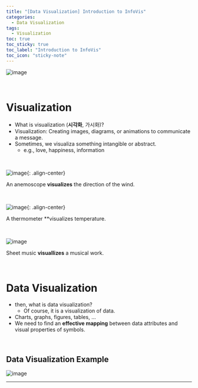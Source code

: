 ```yaml
---
title: "[Data Visualization] Introduction to InfoVis"
categories:
  - Data Visualization
tags:
  - Visualization
toc: true
toc_sticky: true
toc_label: "Introduction to InfoVis"
toc_icon: "sticky-note"
---
```


![image](https://github.com/leechanwoo-kor/leechanwoo-kor.github.io/assets/55765292/159c74c5-0bd2-45f3-939a-f150d8fe4cd8)

<br>

# Visualization

- What is visualization (**시각화**, 가시화)?
- Visualization: Creating images, diagrams, or animations to communicate a message.
- Sometimes, we visualiza something intangible or abstract.
  - e.g., love, happiness, information

<br>

![image](https://github.com/leechanwoo-kor/leechanwoo-kor.github.io/assets/55765292/dbdc96cb-7119-4283-80b8-31e0c86f0e12){: .align-center}

An anemoscope **visualizes** the direction of the wind.

<br>

![image](https://github.com/leechanwoo-kor/leechanwoo-kor.github.io/assets/55765292/90e83c52-0c0c-4d6f-9907-1a925bd17fe6){: .align-center}

A thermometer **visualizes temperature.

<br>

![image](https://github.com/leechanwoo-kor/leechanwoo-kor.github.io/assets/55765292/80dc66bd-310f-40e9-8243-e650388cd123)

Sheet music **visuallizes** a musical work.

<br>

# Data Visualization

- then, what is data visualization?
  - Of course, it is a visualization of data.
- Charts, graphs, figures, tables, ...
- We need to find an **effective mapping** between data attributes and visual properties of symbols.

<br>

## Data Visualization Example

![image](https://github.com/leechanwoo-kor/leechanwoo-kor.github.io/assets/55765292/252f4111-5641-4e03-8da5-b98dd62e1cab)

---



